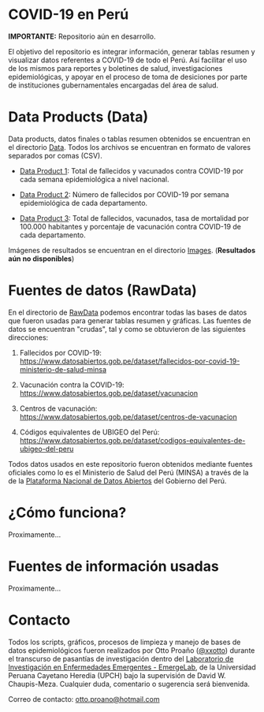 # COVID-19 en Perú

**IMPORTANTE:** Repositorio aún en desarrollo.

El objetivo del repositorio es integrar información, generar tablas resumen y visualizar datos referentes a COVID-19 de todo el Perú. Así facilitar el uso de los mismos para reportes y boletines de salud, investigaciones epidemiológicas, y apoyar en el proceso de toma de desiciones por parte de instituciones gubernamentales encargadas del área de salud.

# Data Products (Data)

Data products, datos finales o tablas resumen obtenidos se encuentran en el directorio [Data](https://github.com/xxotto/covid19-peru/tree/main/Data). Todos los archivos se encuentran en formato de valores separados por comas (CSV).

   - [Data Product 1](Data/epi_weeks.csv): Total de fallecidos y vacunados contra COVID-19 por cada semana epidemiológica a nivel nacional.
   
   - [Data Product 2](Data/fallecidos_departamentos_semanasEpi.csv): Número de fallecidos por COVID-19 por semana epidemiológica de cada departamento.

   - [Data Product 3](Data/vac_fal_x_departamento.csv): Total de fallecidos, vacunados, tasa de mortalidad por 100.000 habitantes y porcentaje de vacunación contra COVID-19 de cada departamento.

Imágenes de resultados se encuentran en el directorio [Images](). (**Resultados aún no disponibles**)

# Fuentes de datos (RawData)

En el directorio de [RawData](https://github.com/xxotto/covid19-peru/tree/main/RawData) podemos encontrar todas las bases de datos que fueron usadas para generar tablas resumen y gráficas. Las fuentes de datos se encuentran "crudas", tal y como se obtuvieron de las siguientes direcciones:

1. Fallecidos por COVID-19: 
   https://www.datosabiertos.gob.pe/dataset/fallecidos-por-covid-19-ministerio-de-salud-minsa
   
2. Vacunación contra la COVID-19: 
   https://www.datosabiertos.gob.pe/dataset/vacunacion
   
3. Centros de vacunación:
   https://www.datosabiertos.gob.pe/dataset/centros-de-vacunacion
   
4. Códigos equivalentes de UBIGEO del Perú:
   https://www.datosabiertos.gob.pe/dataset/codigos-equivalentes-de-ubigeo-del-peru

Todos datos usados en este repositorio fueron obtenidos mediante fuentes oficiales como lo es el Ministerio de Salud del Perú (MINSA) a través de la de la [Plataforma Nacional de Datos Abiertos](https://www.datosabiertos.gob.pe/) del Gobierno del Perú.

# ¿Cómo funciona?

Proximamente...

# Fuentes de información usadas

Proximamente...

# Contacto
   
Todos los scripts, gráficos, procesos de limpieza y manejo de bases de datos epidemiológicos fueron realizados por Otto Proaño ([@xxotto](https://github.com/xxotto)) durante el transcurso de pasantías de investigación dentro del [Laboratorio de Investigación en Enfermedades Emergentes - EmergeLab](https://investigacion.cayetano.edu.pe/catalogo/saludintegral/emerge), de la Universidad Peruana Cayetano Heredia (UPCH) bajo la supervisión de David W. Chaupis-Meza. Cualquier duda, comentario o sugerencia será bienvenida. 

Correo de contacto: otto.proano@hotmail.com